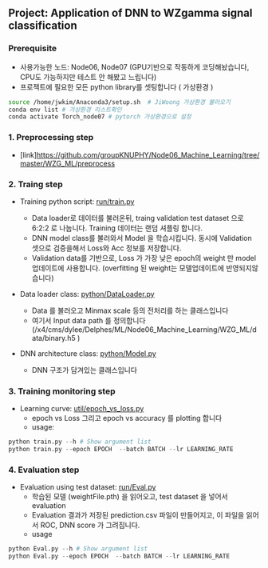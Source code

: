 ## Project: Application of DNN to WZgamma signal classification  

### Prerequisite
 - 사용가능한 노드: Node06, Node07 (GPU기반으로 작동하게 코딩해놨습니다, CPU도 가능하지만 테스트 안 해봤고 느립니다)  
 - 프로젝트에 필요한 모든 python library를 셋팅합니다 ( 가상환경 )
```bash
source /home/jwkim/Anaconda3/setup.sh  # JiWoong 가상환경 불러오기
conda env list # 가상환경 리스트확인
conda activate Torch_node07 # pytorch 가상환경으로 설정
```


### 1. Preprocessing step
 - [link]https://github.com/groupKNUPHY/Node06_Machine_Learning/tree/master/WZG_ML/preprocess


### 2. Traing step
 - Training python script: [run/train.py](https://github.com/groupKNUPHY/Node06_Machine_Learning/blob/master/WZG_ML/run/train.py)  
    - Data loader로 데이터를 불러온뒤, traing validation test dataset 으로 6:2:2 로 나눕니다. Training 데이터는 랜덤 셔플링 합니다.   
    - DNN model class를 불러와서 Model 을 학습시킵니다. 동시에 Validation 셋으로 검증을해서 Loss와 Acc 정보를 저장합니다.
    - Validation data를 기반으로, Loss 가 가장 낮은 epoch의 weight 만 model업데이트에 사용합니다. (overfitting 된 weight는 모델업데이트에 반영되지않습니다)  

    
 - Data loader class: [python/DataLoader.py](https://github.com/groupKNUPHY/Node06_Machine_Learning/blob/master/WZG_ML/python/DataLoader.py)
    - Data 를 불러오고 Minmax scale 등의 전처리를 하는 클래스입니다
    - 여기서 Input data path 를 정의합니다 (/x4/cms/dylee/Delphes/ML/Node06_Machine_Learning/WZG_ML/data/binary.h5 
)
    
 - DNN architecture class: [python/Model.py](https://github.com/groupKNUPHY/Node06_Machine_Learning/blob/master/WZG_ML/python/Model.py)
    - DNN 구조가 담겨있는 클래스입니다


### 3. Training monitoring step
 - Learning curve: [util/epoch_vs_loss.py](https://github.com/groupKNUPHY/Node06_Machine_Learning/blob/master/WZG_ML/util/epoch_vs_loss.py)  
    - epoch vs Loss 그리고 epoch vs accuracy 를 plotting 합니다
    - usage:
```python
python train.py --h # Show argument list
python train.py --epoch EPOCH  --batch BATCH --lr LEARNING_RATE
```

### 4. Evaluation step  
 - Evaluation using test dataset: [run/Eval.py](https://github.com/groupKNUPHY/Node06_Machine_Learning/blob/master/WZG_ML/run/Eval.py)  
    - 학습된 모델 (weightFile.pth) 을 읽어오고, test dataset 을 넣어서 evaluation 
    - Evaluation 결과가 저장된 prediction.csv 파일이 만들어지고, 이 파일을 읽어서 ROC, DNN score 가 그려집니다. 
    - usage
```python
python Eval.py --h # Show argument list
python Eval.py --epoch EPOCH  --batch BATCH --lr LEARNING_RATE
```
